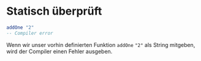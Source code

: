 # Statisch überprüft

```elm
addOne "2"
-- Compiler error
```

<notes>

Wenn wir unser vorhin definierten Funktion `addOne` `"2"` als String mitgeben, wird der Compiler einen Fehler ausgeben.

</notes>


